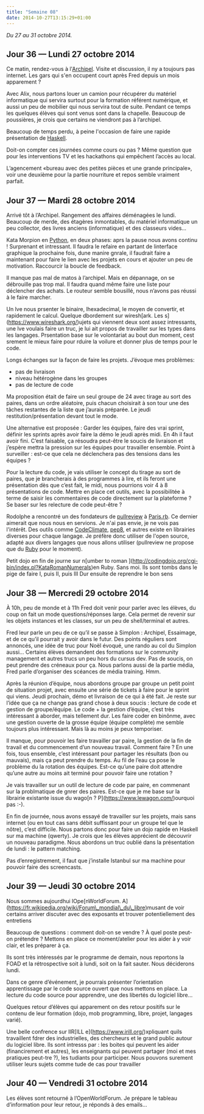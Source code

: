 ```yaml
---
title: "Semaine 08"
date: 2014-10-27T13:15:29+01:00
---
```


*Du 27 au 31 octobre 2014.*

## Jour 36 — Lundi 27 octobre 2014

Ce matin, rendez-vous à l'[Archipel](http://www.larchipel.paris/).
Visite et discussion, il ny a toujours pas internet. Les gars qui s'en
occupent court après Fred depuis un mois apparement ?

Avec Alix, nous partons louer un camion pour récupérer du matériel
informatique qui servira surtout pour la formation référent numérique,
et aussi un peu de mobilier qui nous servira tout de suite. Pendant ce
temps les quelques élèves qui sont venus sont dans la chapelle. Beaucoup
de poussières, je crois que certains ne viendront pas à l’archipel.

Beaucoup de temps perdu, à peine l'occasion de faire une rapide
présentation de [Haskell](https://www.haskell.org/).

Doit-on compter ces journées comme cours ou pas ? Même question que pour
les interventions TV et les hackathons qui empêchent l’accès au local.

L’agencement «bureau avec des petites pièces et une grande principale»,
voir une deuxième pour la partie nourriture et repos semble vraiment
parfait.

## Jour 37 — Mardi 28 octobre 2014

Arrivé tôt à l’Archipel. Rangement des affaires déménagées le lundi.
Beaucoup de merde, des étagères inmontables, du matériel informatique un
peu collector, des livres anciens (informatique) et des classeurs vides…

Kata Morpion en [Python](https://www.python.org), en deux phases: aprs
la pause nous avons continu ! Surprenant et intressant. Il faudra le
refaire en partant de linterface graphique la prochaine fois, dune
manire gnrale, il faudrait faire a maintenant pour faire le lien avec
les projets en cours et ajouter un peu de motivation. Raccourcir la
boucle de feedback.

Il manque pas mal de matos à l’archipel. Mais en dépannage, on se
débrouille pas trop mal. Il faudra quand même faire une liste pour
déclencher des achats. Le routeur semble bousillé, nous n’avons pas
réussi à le faire marcher.

Un lve nous prsenter le binaire, lhexadecimal, le moyen de convertir, et
rapidement le calcul. Quelque dbordement sur wiresh\[ark. Les
s\](https://www.wireshark.org/)ujets qui viennent deux sont assez
intressants, une lve voulais faire un truc, je lui ait propos de
travailler sur les types dans les langages. Prsentation base sur le
volontariat au bout dun moment, cest srement le mieux faire pour rduire
la voilure et donner plus de temps pour le code.

Longs échanges sur la façon de faire les projets. J’évoque mes
problèmes:

-   pas de livraison
-   niveau hétérogène dans les groupes
-   pas de lecture de code

Ma proposition était de faire un seul groupe de 24 avec tirage au sort
des paires, dans un ordre aléatoire, puis chacun choisirait à son tour
une des tâches restantes de la liste que j’aurais préparée. Le jeudi
restitution/présentation devant tout le mode.

Une alternative est proposée : Garder les équipes, faire des vrai
sprint, définir les sprints après avoir faire la démo le jeudi après
midi. En 4h il faut avoir fini. C’est faisable, ça résoudra peut-être le
soucis de livraison et j’espère mettra la pression sur les équipes pour
travailler ensemble. Point à surveiller : est-ce que cela ne déclenchera
pas des tensions dans les équipes ?

Pour la lecture du code, je vais utiliser le concept du tirage au sort
de paires, que je brancherais à des programmes à lire, et ils feront une
présentation dès que c’est fait, le midi, nous pourrions voir 4 à 8
présentations de code. Mettre en place cet outils, avec la possibilitée
à terme de saisir les commentaires de code directement sur la plateforme
? Se baser sur les relecture de code peut-être ?

Rodolphe a rencontré un des fondateurs de
[pullreview](https://www.pullreview.com/) à
[Paris.rb](https://www.rubyparis.org). Ce dernier aimerait que nous nous
en servions. Je n'ai pas envie, je ne vois pas l'intérêt. Des outils
comme [CodeClimate](https://codeclimate.com/),
[pep8](https://www.python.org/dev/peps/pep-0008/), et autres existe en
librairies diverses pour chaque langage. Je préfère donc utiliser de
l'open source, adapté aux divers langages que nous allons utiliser
(pullreview ne propose que du [Ruby](https://www.ruby-lang.org/) pour le
moment).

Petit dojo en fin de journe sur n\[umber to roman
\](http://codingdojo.org/cgi-bin/index.pl?KataRomanNumerals)en Ruby.
Sans moi. Ils sont tombs dans le pige de faire I, puis II, puis III Dur
ensuite de reprendre le bon sens

## Jour 38 — Mercredi 29 octobre 2014

À 10h, peu de monde et à 11h Fred doit venir pour parler avec les
élèves, du coup on fait un mode questions/réponses large. Cela permet de
revenir sur les objets instances et les classes, sur un peu de
shell/terminal et autres.

Fred leur parle un peu de ce qu’il se passe à Simplon : Archipel,
Essaimage, et de ce qu’il pourrait y avoir dans le futur. Des points
réguliers sont annoncés, une idée de truc pour Noël évoqué, une rando au
col du Simplon aussi… Certains élèves demandent des formations sur le
community management et autres trucs un peu hors du cursus dev. Pas de
soucis, on peut prendre des créneaux pour ça. Nous parlons aussi de la
partie média, Fred parle d’organiser des scéances de média training.
Hmm.

Après la réunion d’équipe, nous abordons groupe par groupe un petit
point de situation projet, avec ensuite une série de tickets à faire
pour le sprint qui viens. Jeudi prochain, démo et livraison de ce qui à
été fait. Je reste sur l’idée que ça ne change pas grand chose à deux
soucis : lecture de code et gestion de groupe/équipe. Le code + la
gestion d’équipe, c’est très intéressant à aborder, mais tellement dur.
Les faire coder en binônme, avec une gestion ouverte de la grosse équipe
(équipe complète) me semble toujours plus intéressant. Mais là au moins
je peux temporiser.

Il manque, pour pouvoir les faire travailler par paire, la gestion de la
fin de travail et du commencement d’un nouveau travail. Comment faire ?
En une fois, tous ensemble, c’est intéressant pour partager les
résultats (bon ou mauvais), mais ça peut prendre du temps. Au fil de
l’eau ça pose le problème du la rotation des équipes. Est-ce qu’une
paire doit attendre qu’une autre au moins ait terminé pour pouvoir faire
une rotation ?

Je vais travailler sur un outil de lecture de code par paire, en
commenant sur la problmatique de gnrer des paires. Est-ce que je me base
sur la librairie existante issue du wago\[n ?
P\](https://www.lewagon.com/)ourquoi pas :-).

En fin de journée, nous avons essayé de travailler sur les projets, mais
sans internet (ou en tout cas sans débit suffissant pour un groupe tel
que le nôtre), c’est difficile. Nous partons donc pour faire un dojo
rapide en Haskell sur ma machine (qwerty). Je crois que les élèves
apprécient de découvrir un nouveau paradigme. Nous abordons un truc
oublié dans la présentation de lundi : le pattern matching.

Pas d’enregistrement, il faut que j’installe Istanbul sur ma machine
pour pouvoir faire des screencasts.

## Jour 39 — Jeudi 30 octobre 2014

Nous sommes aujourdhui lOpe\[nWorldForum.
A\](https://fr.wikipedia.org/wiki/Forum\_mondial\_du\_libre)musant de
voir certains arriver discuter avec des exposants et trouver
potentiellement des entretiens

Beaucoup de questions : comment doit-on se vendre ? À quel poste peut-on
prétendre ? Mettons en place ce moment/atelier pour les aider à y voir
clair, et les préparer à ça.

Ils sont très intéressés par le programme de demain, nous reportons la
FOAD et la rétrospective soit à lundi, soit on la fait sauter. Nous
déciderons lundi.

Dans ce genre d’événement, je pourrais présenter l’orientation
apprentissage par le code source ouvert que nous mettons en place. La
lecture du code source pour apprendre, une des libertés du logiciel
libre…

Quelques retour d’élèves qui apparement on des retour positifs sur le
contenu de leur formation (dojo, mob programming, libre, projet,
langages varié).

Une belle confrence sur lIR\[ILL e\](https://www.irill.org/)xpliquant
quils travaillent fdrer des industrielles, des chercheurs et le grand
public autour du logiciel libre. Ils sont intresss par : les boites qui
peuvent les aider (financirement et autres), les enseignants qui peuvent
partager (moi et mes pratiques peut-tre ?), les tudiants pour
participer. Nous pouvons surement utiliser leurs sujets comme tude de
cas pour travailler

## Jour 40 — Vendredi 31 octobre 2014

Les élèves sont retourné à l’OpenWorldForum. Je prépare le tableau
d’information pour leur retour, je réponds à des emails…

